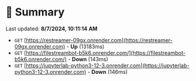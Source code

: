 # 📖 Summary
Last updated: **8/7/2024, 10:11:14 AM**

- `GET` [https://restreamer-09gx.onrender.com](https://restreamer-09gx.onrender.com) - **Up** (13183ms)
- `GET` [https://filestreambot-b5k6.onrender.com/](https://filestreambot-b5k6.onrender.com/) - **Down** (143ms)
- `GET` [https://jupyterlab-python3-12-3.onrender.com](https://jupyterlab-python3-12-3.onrender.com) - **Down** (146ms)
